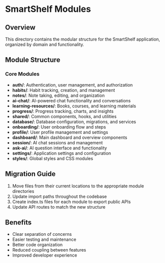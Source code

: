 # SmartShelf Modules

## Overview
This directory contains the modular structure for the SmartShelf application, organized by domain and functionality.

## Module Structure

### Core Modules
- **auth/**: Authentication, user management, and authorization
- **habits/**: Habit tracking, creation, and management
- **notes/**: Note taking, editing, and organization
- **ai-chat/**: AI-powered chat functionality and conversations
- **learning-resources/**: Books, courses, and learning materials
- **progress/**: Progress tracking, charts, and insights
- **shared/**: Common components, hooks, and utilities
- **database/**: Database configuration, migrations, and services
- **onboarding/**: User onboarding flow and steps
- **profile/**: User profile management and settings
- **dashboard/**: Main dashboard and overview components
- **session/**: AI chat sessions and management
- **ask-ai/**: AI question interface and functionality
- **settings/**: Application settings and configuration
- **styles/**: Global styles and CSS modules

## Migration Guide
1. Move files from their current locations to the appropriate module directories
2. Update import paths throughout the codebase
3. Create index.ts files for each module to export public APIs
4. Update API routes to match the new structure

## Benefits
- Clear separation of concerns
- Easier testing and maintenance
- Better code organization
- Reduced coupling between features
- Improved developer experience 